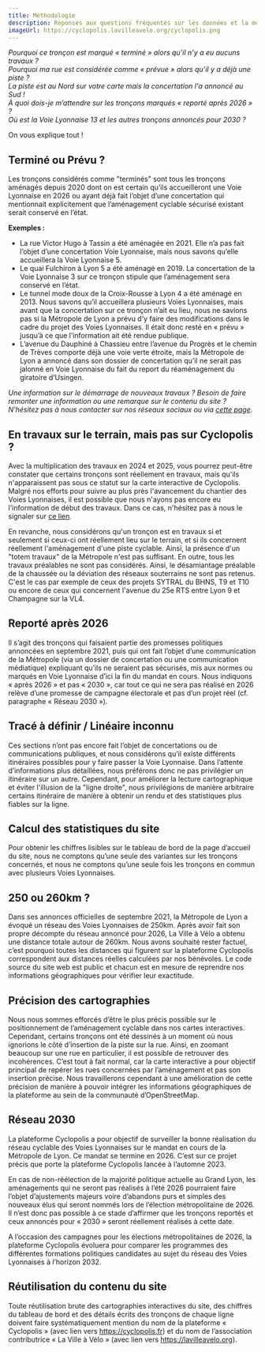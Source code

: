 ```yaml
---
title: Méthodologie
description: Réponses aux questions fréquentes sur les données et la méthodologie de Cyclopolis.
imageUrl: https://cyclopolis.lavilleavelo.org/cyclopolis.png
---
```


*Pourquoi ce tronçon est marqué « terminé » alors qu’il n’y a eu aucuns travaux ?  
Pourquoi ma rue est considérée comme « prévue » alors qu’il y a déjà une piste ?  
La piste est au Nord sur votre carte mais la concertation l'a annoncé au Sud !  
À quoi dois-je m’attendre sur les tronçons marqués « reporté après 2026 » ?  
Où est la Voie Lyonnaise 13 et les autres tronçons annoncés pour 2030 ?*

On vous explique tout !

## Terminé ou Prévu ?
Les tronçons considérés comme "terminés" sont tous les tronçons aménagés depuis 2020 dont on est certain qu’ils accueilleront une Voie Lyonnaise en 2026 ou ayant déjà fait l’objet d’une concertation qui mentionnait explicitement que l’aménagement cyclable sécurisé existant serait conservé en l’état.

**Exemples :**

- La rue Victor Hugo à Tassin a été aménagée en 2021. Elle n’a pas fait l’objet d’une concertation Voie Lyonnaise, mais nous savons qu’elle accueillera la Voie Lyonnaise 5.
- Le quai Fulchiron à Lyon 5 a été aménagé en 2019. La concertation de la Voie Lyonnaise 3 sur ce tronçon stipule que l’aménagement sera conservé en l’état.
- Le tunnel mode doux de la Croix-Rousse à Lyon 4 a été aménagé en 2013. Nous savons qu’il accueillera plusieurs Voies Lyonnaises, mais avant que la concertation sur ce tronçon n’ait eu lieu, nous ne savions pas si la Métropole de Lyon a prévu d’y faire des modifications dans le cadre du projet des Voies Lyonnaises. Il était donc resté en « prévu » jusqu’à ce que l’information ait été rendue publique.
- L’avenue du Dauphiné à Chassieu entre l’avenue du Progrès et le chemin de Trèves comporte déjà une voie verte étroite, mais la Métropole de Lyon a annoncé dans son dossier de concertation qu’il ne serait pas jalonné en Voie Lyonnaise du fait du report du réaménagement du giratoire d’Usingen.

*Une information sur le démarrage de nouveaux travaux ? Besoin de faire remonter une information ou une remarque sur le contenu du site ?  
N'hésitez pas à nous contacter sur nos réseaux sociaux ou via [cette page](https://lavilleavelo.org/contact/).*

## En travaux sur le terrain, mais pas sur Cyclopolis ?
Avec la multiplication des travaux en 2024 et 2025, vous pourrez peut-être constater que certains tronçons sont réellement en travaux, mais qu'ils n'apparaissent pas sous ce statut sur la carte interactive de Cyclopolis. Malgré nos efforts pour suivre au plus près l'avancement du chantier des Voies Lyonnaises, il est possible que nous n'ayons pas encore eu l'information de début des travaux. Dans ce cas, n'hésitez pas à nous le signaler sur [ce lien](https://lavilleavelo.org/contact/).

En revanche, nous considérons qu'un tronçon est en travaux si et seulement si ceux-ci ont réellement lieu sur le terrain, et si ils concernent réellement l'aménagement d'une piste cyclable. Ainsi, la présence d'un "totem travaux" de la Métropole n'est pas suffisant. En outre, tous les travaux préalables ne sont pas considérés. Ainsi, le désamiantage préalable de la chaussée ou la déviation des réseaux souterrains ne sont pas retenus. C'est le cas par exemple de ceux des projets SYTRAL du BHNS, T9 et T10 ou encore de ceux qui concernent l'avenue du 25e RTS entre Lyon 9 et Champagne sur la VL4.

## Reporté après 2026
Il s’agit des tronçons qui faisaient partie des promesses politiques annoncées en septembre 2021, puis qui ont fait l’objet d’une communication de la Métropole (via un dossier de concertation ou une communication médiatique) expliquant qu’ils ne seraient pas sécurisés, mis aux normes ou marqués en Voie Lyonnaise d’ici la fin du mandat en cours. Nous indiquons « après 2026 » et pas « 2030 », car tout ce qui ne sera pas réalisé en 2026 relève d’une promesse de campagne électorale et pas d’un projet réel (cf. paragraphe « Réseau 2030 »).

## Tracé à définir / Linéaire inconnu
Ces sections n’ont pas encore fait l’objet de concertations ou de communications publiques, et nous considérons qu’il existe différents itinéraires possibles pour y faire passer la Voie Lyonnaise. Dans l’attente d’informations plus détaillées, nous préférons donc ne pas privilégier un itinéraire sur un autre. Cependant, pour améliorer la lecture cartographique et éviter l'illusion de la "ligne droite", nous privilégions de manière arbitraire certains itinéraire de manière à obtenir un rendu et des statistiques plus fiables sur la ligne.

## Calcul des statistiques du site
Pour obtenir les chiffres lisibles sur le tableau de bord de la page d’accueil du site, nous ne comptons qu’une seule des variantes sur les tronçons concernés, et nous ne comptons qu’une seule fois les tronçons en commun avec plusieurs Voies Lyonnaises.

## 250 ou 260km ?
Dans ses annonces officielles de septembre 2021, la Métropole de Lyon a évoqué un réseau des Voies Lyonnaises de 250km. Après avoir fait son propre décompte du réseau annoncé pour 2026, La Ville à Vélo a obtenu une distance totale autour de 260km. Nous avons souhaité rester factuel, c’est pourquoi toutes les distances qui figurent sur la plateforme Cyclopolis correspondent aux distances réelles calculées par nos bénévoles. Le code source du site web est public et chacun est en mesure de reprendre nos informations géographiques pour vérifier leur exactitude.

## Précision des cartographies
Nous nous sommes efforcés d’être le plus précis possible sur le positionnement de l’aménagement cyclable dans nos cartes interactives. Cependant, certains tronçons ont été dessinés à un moment où nous ignorions le côté d’insertion de la piste sur la rue. Ainsi, en zoomant beaucoup sur une rue en particulier, il est possible de retrouver des incohérences. C’est tout à fait normal, car la carte interactive a pour objectif principal de repérer les rues concernées par l’aménagement et pas son insertion précise. Nous travaillerons cependant à une amélioration de cette précision de manière à pouvoir intégrer les informations géographiques de la plateforme au sein de la communauté d’OpenStreetMap.

## Réseau 2030
La plateforme Cyclopolis a pour objectif de surveiller la bonne réalisation du réseau cyclable des Voies Lyonnaises sur le mandat en cours de la Métropole de Lyon. Ce mandat se termine en 2026. C’est sur ce projet précis que porte la plateforme Cyclopolis lancée à l’automne 2023.

En cas de non-réélection de la majorité politique actuelle au Grand Lyon, les aménagements qui ne seront pas réalisés à l’été 2026 pourraient faire l’objet d’ajustements majeurs voire d’abandons purs et simples des nouveaux élus qui seront nommés lors de l’élection métropolitaine de 2026. Il n’est donc pas possible à ce stade d’affirmer que les tronçons reportés et ceux annoncés pour « 2030 » seront réellement réalisés à cette date.

A l’occasion des campagnes pour les élections métropolitaines de 2026, la plateforme Cyclopolis évoluera pour comparer les programmes des différentes formations politiques candidates au sujet du réseau des Voies Lyonnaises à l’horizon 2032.

## Réutilisation du contenu du site
Toute réutilisation brute des cartographies interactives du site, des chiffres du tableau de bord et des détails écrits des tronçons de chaque ligne doivent faire systématiquement mention du nom de la plateforme « Cyclopolis » (avec lien vers <a href="https://cyclopolis.fr" target="_blank">https://cyclopolis.fr</a>) et du nom de l’association contributrice « La Ville à Vélo » (avec lien vers <a href="https://lavilleavelo.org" target="_blank">https://lavilleavelo.org</a>).